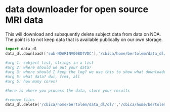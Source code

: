 # data downloader for open source MRI data
This will download and subsquently delete subject data from data on NDA. The point is to not keep data that is available publically on our own storage.

```python
import data_dl
data_dl.download(['sub-NDARINV00BD7VDC'],'/cbica/home/bertolem/data_dl/dl/','/cbica/home/bertolem/data_dl','all',4)

#arg 1: subject list, strings in a list
#arg 2: where should we put your data?
#arg 3: where should I keep the log? we use this to show what downloaded, and use it to delete things
#arg 5: what data? dwi, frmi, all
#arg 5: how many cores?

#here is where you process the data, store your results

#remove files
data_dl.delete('/cbica/home/bertolem/data_dl/dl/','/cbica/home/bertolem/data_dl')
```
